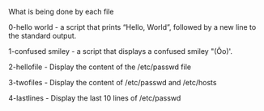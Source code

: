 What is being done by each file


0-hello world - a script that prints “Hello, World”, followed by a new line to the standard output.

1-confused smiley - a script that displays a confused smiley "(Ôo)'.

2-hellofile -  Display the content of the /etc/passwd file

3-twofiles - Display the content of /etc/passwd and /etc/hosts

4-lastlines - Display the last 10 lines of /etc/passwd



